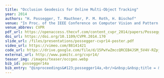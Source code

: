 ```yaml
---
title: "Occlusion Geodesics for Online Multi-Object Tracking"
year: 2014
authors: "H. Possegger, T. Mauthner, P. M. Roth, H. Bischof"
venue: "In Proc. of the IEEE Conference on Computer Vision and Pattern Recognition"
venue_abbrev: CVPR
pdf_url: https://openaccess.thecvf.com/content_cvpr_2014/papers/Possegger_Occlusion_Geodesics_for_2014_CVPR_paper.pdf
doi_url: https://doi.org/10.1109/CVPR.2014.170
slide_url: /files/presentations/possegger-cvpr14-poster.pdf
video_url: https://vimeo.com/88141421
code_url: https://drive.google.com/file/d/15PwYwZmccQRCEB4JSM_5V4V-RZpjAI66/view?usp=sharing
external_url: http://www.pamitc.org/cvpr14/
teaser_img: /images/teaser/occgeo.webp
bib_id: possegger14a
bib_entry: "@inproceedings&#123;possegger14a,<br/>&nbsp;&nbsp;title = &#123;Occlusion Geodesics for Online Multi-Object Tracking&#125;,<br/>&nbsp;&nbsp;author = &#123;H. Possegger and T. Mauthner and P. M. Roth and H. Bischof&#125;,<br/>&nbsp;&nbsp;booktitle = &#123;Proc. of the IEEE Conference on Computer Vision and Pattern Recognition (CVPR)&#125;,<br/>&nbsp;&nbsp;year = &#123;2014&#125;<br/>&#125;"
---
```

